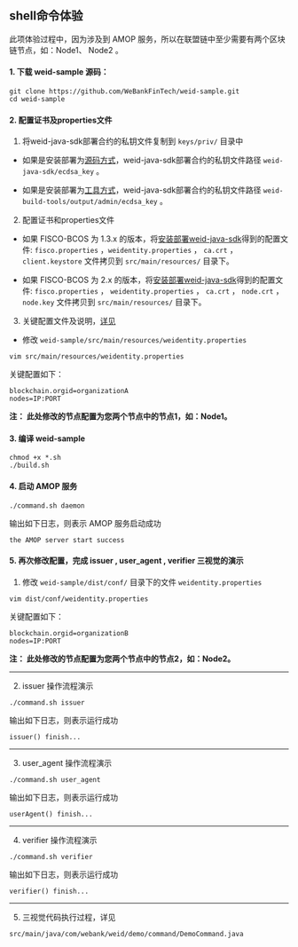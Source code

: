 ## shell命令体验

此项体验过程中，因为涉及到 AMOP 服务，所以在联盟链中至少需要有两个区块链节点，如：Node1、 Node2 。

#### 1. 下载 weid-sample 源码：

```shell
git clone https://github.com/WeBankFinTech/weid-sample.git
cd weid-sample
```

#### 2. 配置证书及properties文件

1. 将weid-java-sdk部署合约的私钥文件复制到 `keys/priv/` 目录中

* 如果是安装部署为[源码方式](https://weidentity.readthedocs.io/zh_CN/latest/docs/weidentity-installation-by-sourcecode.html)，weid-java-sdk部署合约的私钥文件路径 `weid-java-sdk/ecdsa_key` 。

* 如果是安装部署为[工具方式](https://weidentity.readthedocs.io/zh_CN/latest/docs/weidentity-build-with-deploy.html)，weid-java-sdk部署合约的私钥文件路径 `weid-build-tools/output/admin/ecdsa_key` 。

2. 配置证书和properties文件

* 如果 FISCO-BCOS 为 1.3.x 的版本，将<a href="../README.md#install-weid-java-sdk">安装部署weid-java-sdk</a>得到的配置文件: `fisco.properties` ，`weidentity.properties` ， `ca.crt` ， `client.keystore` 文件拷贝到 `src/main/resources/` 目录下。

* 如果 FISCO-BCOS 为 2.x 的版本，将<a href="../README.md#install-weid-java-sdk">安装部署weid-java-sdk</a>得到的配置文件: `fisco.properties` ， `weidentity.properties` ， `ca.crt` ， `node.crt` ， `node.key` 文件拷贝到 `src/main/resources/` 目录下。

3. 关键配置文件及说明，[详见](configuration-instructions.md)

* 修改 `weid-sample/src/main/resources/weidentity.properties` 

```shell
vim src/main/resources/weidentity.properties
```

关键配置如下：

```properties
blockchain.orgid=organizationA
nodes=IP:PORT 
```
**注： 此处修改的节点配置为您两个节点中的节点1，如：Node1。**

#### 3. 编译 weid-sample

```shell
chmod +x *.sh
./build.sh
```

#### 4. 启动 AMOP 服务

```shell
./command.sh daemon
```

输出如下日志，则表示 AMOP 服务启动成功

```text
the AMOP server start success
```

#### 5. 再次修改配置，完成 issuer , user_agent , verifier 三视觉的演示

1. 修改 `weid-sample/dist/conf/` 目录下的文件 `weidentity.properties`

```shell
vim dist/conf/weidentity.properties
```

关键配置如下：

```properties
blockchain.orgid=organizationB
nodes=IP:PORT 
```

**注： 此处修改的节点配置为您两个节点中的节点2，如：Node2。**

---

2. issuer 操作流程演示

```shell
./command.sh issuer
```

输出如下日志，则表示运行成功

```text
issuer() finish...
```

---


3. user_agent 操作流程演示

```shell
./command.sh user_agent
```

输出如下日志，则表示运行成功

```text
userAgent() finish...
```


---


4. verifier 操作流程演示

```shell
./command.sh verifier
```

输出如下日志，则表示运行成功

```text
verifier() finish...
```


---


5. 三视觉代码执行过程，详见

```text
src/main/java/com/webank/weid/demo/command/DemoCommand.java
```